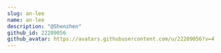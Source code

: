 ```yaml
---
slug: an-lee
name: an-lee
description: "@Shenzhen"
github_id: 22209056
github_avatar: https://avatars.githubusercontent.com/u/22209056?v=4
---
```



